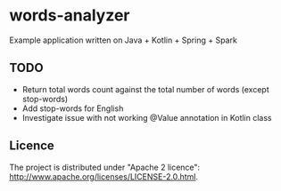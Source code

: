 words-analyzer
==============

Example application written on Java + Kotlin + Spring + Spark

TODO
----

* Return total words count against the total number of words (except stop-words)
* Add stop-words for English
* Investigate issue with not working @Value annotation in Kotlin class


Licence
-------

The project is distributed under "Apache 2 licence": http://www.apache.org/licenses/LICENSE-2.0.html.
